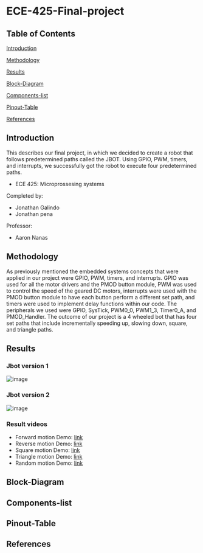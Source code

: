 # ECE-425-Final-project



## Table of Contents  

[Introduction](#introduction)  

[Methodology](#methodology) 

[Results](#Results)  

[Block-Diagram](#Block-Diagram) 

[Components-list](#Components-list) 

[Pinout-Table](#Pinout-Table) 

[References](#References) 


<a name="Introduction"/>

## Introduction 
This describes our final project, in which we decided to create a robot that follows predetermined paths called the JBOT. Using GPIO, PWM, timers, and interrupts, we successfully got the robot to execute four predetermined paths.
  - ECE 425: Microprossesing systems
  
Completed by:
  - Jonathan Galindo
  - Jonathan pena
    
Professor:
  - Aaron Nanas

<a name="Methodology"/>

## Methodology

As previously mentioned the embedded systems concepts that were applied in our project were GPIO, PWM, timers, and interrupts. GPIO was used for all the motor drivers and the PMOD button module, PWM was used to control the speed of the geared DC motors, interrupts were used with the PMOD button module to have each button perform a different set path, and timers were used to implement delay functions within our code. 
The peripherals we used were GPIO, SysTick, PWM0_0, PWM1_3, Timer0_A, and PMOD_Handler. 
The outcome of our project is a 4 wheeled bot that has four set paths that include incrementally speeding up, slowing down, square, and triangle paths.

<a name="Results"/>

## Results 

### Jbot version 1 
![image](https://github.com/user-attachments/assets/c166ed7d-d93f-4171-b100-cfd7e8749279)

### Jbot version 2
![image](https://github.com/user-attachments/assets/2b131722-aa92-40a4-8511-0cc04d9e8df4)

### Result videos
- Forward motion Demo:  [link](https://www.youtube.com/watch?v=0g-sLS1BYuo)
- Reverse motion Demo:  [link](https://www.youtube.com/shorts/58Ausv4WyR4)
- Square motion Demo:   [link](https://www.youtube.com/shorts/1VXs_1inAJk)
- Triangle motion Demo: [link](https://www.youtube.com/watch?v=Pw7c7Hkyzvk)
- Random motion Demo:   [link](https://www.youtube.com/watch?v=Pw7c7Hkyzvk)

<a name="Block-Diagram"/>

## Block-Diagram

<a name="Components-list"/>

## Components-list

<a name="Pinout-Table"/>

## Pinout-Table 

<a name="References"/>

## References
